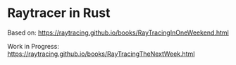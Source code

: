 # Raytracer in Rust

Based on:
<https://raytracing.github.io/books/RayTracingInOneWeekend.html>

Work in Progress:
<https://raytracing.github.io/books/RayTracingTheNextWeek.html>
